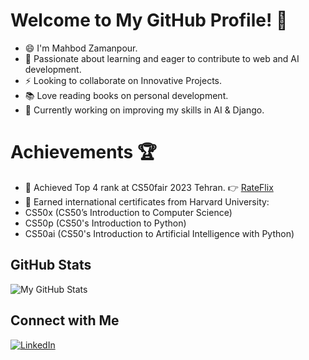 

<!--
### Hi there 👋
**Mah6od/Mah6od** is a ✨ _special_ ✨ repository because its `README.md` (this file) appears on your GitHub profile.

Here are some ideas to get you started:

- 🔭 I’m currently working on ...
- 🌱 I’m currently learning ...
- 👯 I’m looking to collaborate on ...
- 🤔 I’m looking for help with ...
- 💬 Ask me about ...
- 📫 How to reach me: ...
- 😄 Pronouns: ...
- ⚡ Fun fact: ...
-->
# Welcome to My GitHub Profile! :wave:
  
- 😄 I'm Mahbod Zamanpour.
- 🚀 Passionate about learning and eager to contribute to web and AI development.
- ⚡ Looking to collaborate on Innovative Projects.
- 📚 Love reading books on personal development.
- 🚧 Currently working on improving my skills in AI & Django.

# Achievements 🏆

  - 🥇 Achieved Top 4 rank at CS50fair 2023 Tehran. 👉 [RateFlix](https://github.com/Mah6od/RateFlix.git)
  - 📜 Earned international certificates from Harvard University:
  - CS50x (CS50’s Introduction to Computer Science)
  - CS50p (CS50's Introduction to Python)
  - CS50ai (CS50's Introduction to Artificial Intelligence with Python)

## GitHub Stats

![My GitHub Stats](https://github-readme-stats.vercel.app/api?username=Mah6od&show_icons=true&count_private=true&hide=issues&theme=radical)

## Connect with Me

[![LinkedIn](https://img.shields.io/badge/LinkedIn-Connect-blue?style=for-the-badge&logo=linkedin)](https://www.linkedin.com/in/mahbod-zp/)
